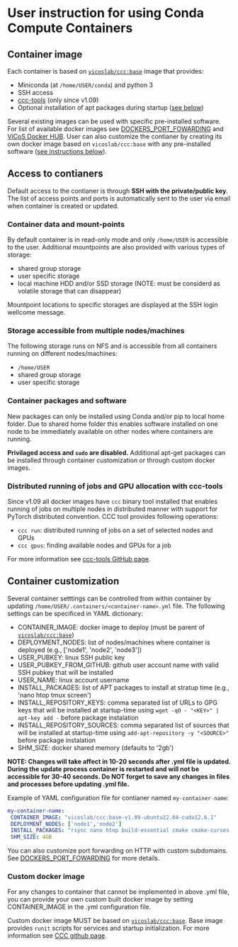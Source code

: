 # User instruction for using Conda Compute Containers

## Container image

Each container is based on [`vicoslab/ccc:base`](https://github.com/vicoslab/ccc/blob/master/base/Dockerfile) image that provides:
 * Miniconda (at `/home/USER/conda`) and python 3
 * SSH access
 * [ccc-tools](https://github.com/vicoslab/ccc-tools) (only since v1.09)
 * Optional installation of apt packages during startup ([see below](#container-customization))

Several existing images can be used with specific pre-installed software. For list of available docker images see [DOCKERS_PORT_FOWARDING](DOCKERS_PORT_FOWARDING.md) and [ViCoS Docker HUB](https://hub.docker.com/r/vicoslab/ccc). User can also customize the contianer by creating its own docker image based on `vicoslab/ccc:base` with any pre-installed software ([see instructions below](#custom-docker-image)).

## Access to contianers

Default access to the contianer is through **SSH with the private/public key**. The list of access points and ports is automatically sent to the user via email when container is created or updated. 

### Container data and mount-points

By default container is in read-only mode and only `/home/USER` is accessible to the user. Additional mountpoints are also provided with various types of storage:
 * shared group storage
 * user specific storage
 * local machine HDD and/or SSD storage (NOTE: must be considerd as volatile storage that can disappear)
 
Mountpoint locations to specific storages are displayed at the SSH login wellcome message.

### Storage accessible from multiple nodes/machines

The following storage runs on NFS and is accessible from all containers running on different nodes/machines:
 * `/home/USER`
 * shared group storage
 * user specific storage

### Container packages and software

New packages can only be installed using Conda and/or pip to local home folder. Due to shared home folder this enables software installed on one node to be immediately available on other nodes where containers are running. 

**Privilaged access and `sudo` are disabled.** Additional apt-get packages can be installed through container customization or through custom docker images.

### Distributed running of jobs and GPU allocation with ccc-tools

Since v1.09 all docker images have `ccc` binary tool installed that enables running of jobs on multiple nodes in distributed manner with support for PyTorch distributed convention. CCC tool provides following operations:

 * `ccc run`: distributed running of jobs on a set of selected nodes and GPUs
 * `ccc gpus`: finding available nodes and GPUs for a job

For more information see [ccc-tools GitHub page](https://github.com/vicoslab/ccc-tools).

## Container customization

Several container setttings can be controlled from within container by updating `/home/USER/.containers/<container-name>.yml` file. The following settings can be specificed in YAML dictionary:
 * CONTAINER_IMAGE: docker image to deploy (must be parent of [`vicoslab/ccc:base`](https://github.com/vicoslab/ccc/blob/master/base/Dockerfile))
 * DEPLOYMENT_NODES: list of nodes/machines where container is deployed (e.g., ['node1', 'node2', 'node3'])
 * USER_PUBKEY: linux SSH public key
 * USER_PUBKEY_FROM_GITHUB: github user account name with valid SSH pubkey that will be installed
 * USER_NAME: linux account username
 * INSTALL_PACKAGES: list of APT packages to install at stratup time (e.g., 'nano htop tmux screen')
 * INSTALL_REPOSITORY_KEYS: comma separated list of URLs to GPG keys that will be installed at startup-time using `wget -qO - "<KEY>" | apt-key add -` before package instalation
 * INSTALL_REPOSITORY_SOURCES: comma separated list of sources that will be installed at startup-time using `add-apt-repository -y "<SOURCE>"` before package instalation
 * SHM_SIZE: docker shared memory (defaults to '2gb')
 
**NOTE: Changes will take affect in 10-20 seconds after .yml file is updated. During the update process container is restarted and will not be accessible for 30-40 seconds. Do NOT forget to save any changes in files and processes before updating .yml file.**
 
Example of YAML configuration file for contianer named `my-container-name`:
 
 ```yaml 
my-container-name:
  CONTAINER_IMAGE: "vicoslab/ccc:base-v1.09-ubuntu22.04-cuda12.6.1"
  DEPLOYMENT_NODES: ['node1','node2']
  INSTALL_PACKAGES: "rsync nano htop build-essential cmake cmake-curses-gui"
  SHM_SIZE: 4GB
 ```

You can also customize port forwarding on HTTP with custom subdomains. See [DOCKERS_PORT_FOWARDING](DOCKERS_PORT_FOWARDING.md) for more details.

### Custom docker image 

For any changes to container that cannot be implemented in above .yml file, you can provide your own custom built docker image by setting CONTAINER_IMAGE in the .yml configuration file. 

Custom docker image MUST be based on [`vicoslab/ccc:base`](https://github.com/vicoslab/ccc/blob/master/base/Dockerfile). Base image provides `runit` scripts for services and startup initialization. For more information see [CCC github page](https://github.com/vicoslab/ccc).

